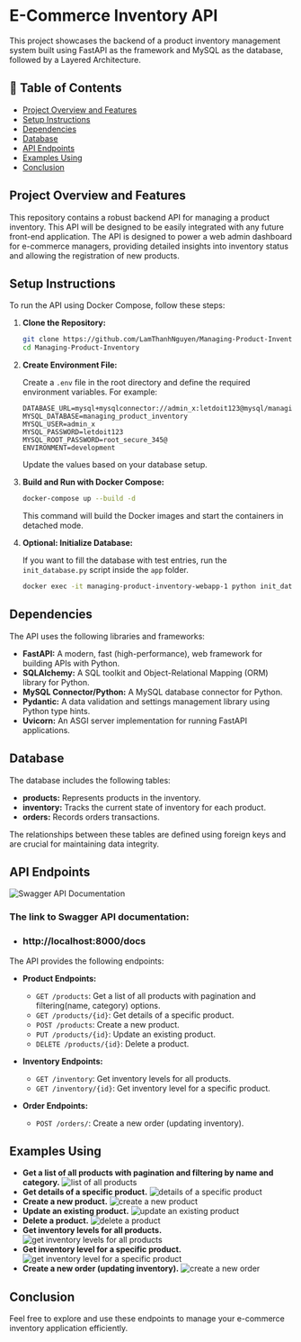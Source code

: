 # E-Commerce Inventory API
This project showcases the backend of a product inventory management system built using FastAPI as the framework and MySQL as the database, followed by a Layered Architecture.

## 📑 Table of Contents
- [Project Overview and Features](#project-overview-and-features)
- [Setup Instructions](#setup-instructions)
- [Dependencies](#dependencies)
- [Database](#database)
- [API Endpoints](#api-endpoints)
- [Examples Using](#examples-using)
- [Conclusion](#conclusion)

## Project Overview and Features
This repository contains a robust backend API for managing a product inventory.
This API will be designed to be easily integrated with any future front-end application. 
The API is designed to power a web admin dashboard for e-commerce managers, providing detailed insights into inventory status and allowing the registration of new products.

## Setup Instructions

To run the API using Docker Compose, follow these steps:

1. **Clone the Repository:**

   ```bash
   git clone https://github.com/LamThanhNguyen/Managing-Product-Inventory.git
   cd Managing-Product-Inventory
   ```

2. **Create Environment File:**

   Create a `.env` file in the root directory and define the required environment variables. For example:

   ```plaintext
   DATABASE_URL=mysql+mysqlconnector://admin_x:letdoit123@mysql/managing_product_inventory
   MYSQL_DATABASE=managing_product_inventory
   MYSQL_USER=admin_x
   MYSQL_PASSWORD=letdoit123
   MYSQL_ROOT_PASSWORD=root_secure_345@
   ENVIRONMENT=development
   ```

   Update the values based on your database setup.

3. **Build and Run with Docker Compose:**

   ```bash
   docker-compose up --build -d
   ```

   This command will build the Docker images and start the containers in detached mode.

4. **Optional: Initialize Database:**

   If you want to fill the database with test entries, run the `init_database.py` script inside the `app` folder.

   ```bash
   docker exec -it managing-product-inventory-webapp-1 python init_database.py
   ```

## Dependencies

The API uses the following libraries and frameworks:

- **FastAPI:** A modern, fast (high-performance), web framework for building APIs with Python.
- **SQLAlchemy:** A SQL toolkit and Object-Relational Mapping (ORM) library for Python.
- **MySQL Connector/Python:** A MySQL database connector for Python.
- **Pydantic:** A data validation and settings management library using Python type hints.
- **Uvicorn:** An ASGI server implementation for running FastAPI applications.

## Database

The database includes the following tables:

- **products:** Represents products in the inventory.
- **inventory:** Tracks the current state of inventory for each product.
- **orders:** Records orders transactions.

The relationships between these tables are defined using foreign keys and are crucial for maintaining data integrity.

## API Endpoints
![Swagger API Documentation](swagger_api_documentation.png)

### The link to Swagger API documentation:
   * ### http://localhost:8000/docs

The API provides the following endpoints:

- **Product Endpoints:**
  - `GET /products`:  Get a list of all products with pagination and filtering(name, category) options.
  - `GET /products/{id}`: Get details of a specific product.
  - `POST /products`: Create a new product.
  - `PUT /products/{id}`: Update an existing product.
  - `DELETE /products/{id}`: Delete a product.

- **Inventory Endpoints:**
  - `GET /inventory`: Get inventory levels for all products.
  - `GET /inventory/{id}`: Get inventory level for a specific product.

- **Order Endpoints:**
  - `POST /orders/`:  Create a new order (updating inventory).

## Examples Using
- **Get a list of all products with pagination and filtering by name and category.**
![list of all products](usage_images/get_list_product.png)
- **Get details of a specific product.**
![details of a specific product](usage_images/get_detail_a_product.png)
- **Create a new product.**
![create a new product](usage_images/create_a_product.png)
- **Update an existing product.**
![update an existing product](usage_images/update_product.png)
- **Delete a product.**
![delete a product](usage_images/delete_product.png)
- **Get inventory levels for all products.**
![get inventory levels for all products](usage_images/get_list_inventory.png)
- **Get inventory level for a specific product.**
![get inventory level for a specific product](usage_images/detail_inventory_by_id.png)
- **Create a new order (updating inventory).**
![create a new order](usage_images/create_an_orders.png)

## Conclusion
Feel free to explore and use these endpoints to manage your e-commerce inventory application efficiently.